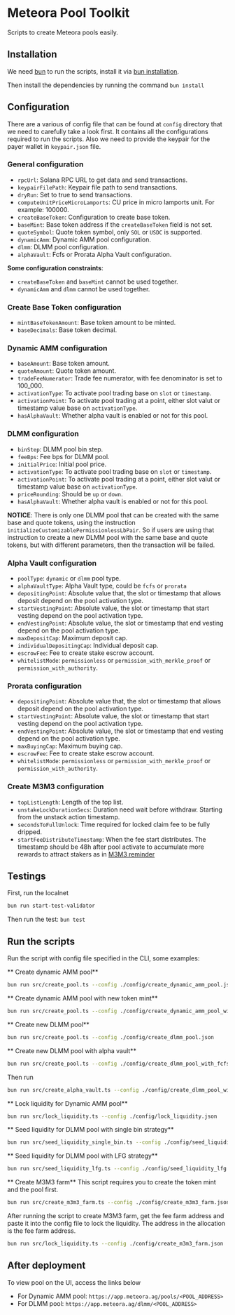 # Meteora Pool Toolkit
Scripts to create Meteora pools easily.

## Installation
We need [bun](https://bun.sh/) to run the scripts, install it via [bun installation](https://bun.sh/docs/installation).

Then install the dependencies by running the command `bun install` 

## Configuration
There are a various of config file that can be found at `config` directory that we need to carefully take a look first. It contains all the configurations required to run the scripts.
Also we need to provide the keypair for the payer wallet in `keypair.json` file. 

### General configuration
- `rpcUrl`: Solana RPC URL to get data and send transactions.
- `keypairFilePath`: Keypair file path to send transactions.
- `dryRun`: Set to true to send transactions.
- `computeUnitPriceMicroLamports`: CU price in micro lamports unit. For example: 100000.
- `createBaseToken`: Configuration to create base token.
- `baseMint`: Base token address if the `createBaseToken` field is not set. 
- `quoteSymbol`: Quote token symbol, only `SOL` or `USDC` is supported.
- `dynamicAmm`: Dynamic AMM pool configuration.
- `dlmm`: DLMM pool configuration.
- `alphaVault`: Fcfs or Prorata Alpha Vault configuration.

**Some configuration constraints**:
- `createBaseToken` and `baseMint` cannot be used together.
- `dynamicAmm` and `dlmm` cannot be used together.

### Create Base Token configuration
- `mintBaseTokenAmount`: Base token amount to be minted.
- `baseDecimals`: Base token decimal.

### Dynamic AMM configuration
- `baseAmount`: Base token amount.
- `quoteAmount`: Quote token amount.
- `tradeFeeNumerator`: Trade fee numerator, with fee denominator is set to 100_000.
- `activationType`: To activate pool trading base on `slot` or `timestamp`.
- `activationPoint`: To activate pool trading at a point, either slot valut or timestamp value base on `activationType`.
- `hasAlphaVault`: Whether alpha vault is enabled or not for this pool.

### DLMM configuration
- `binStep`: DLMM pool bin step.
- `feeBps`: Fee bps for DLMM pool.
- `initialPrice`: Initial pool price.
- `activationType`: To activate pool trading base on `slot` or `timestamp`.
- `activationPoint`: To activate pool trading at a point, either slot valut or timestamp value base on `activationType`.
- `priceRounding`: Should be `up` or `down`.
- `hasAlphaVault`: Whether alpha vault is enabled or not for this pool.

**NOTICE**: There is only one DLMM pool that can be created with the same base and quote tokens, using the instruction `initializeCustomizablePermissionlessLbPair`. So if users are using that instruction to create a new DLMM pool with the same base and quote tokens, but with different parameters, then the transaction will be failed.

### Alpha Vault configuration
- `poolType`: `dynamic` or `dlmm` pool type.
- `alphaVaultType`: Alpha Vault type, could be `fcfs` or `prorata`
- `depositingPoint`: Absolute value that, the slot or timestamp that allows deposit depend on the pool activation type.
- `startVestingPoint`: Absolute value, the slot or timestamp that start vesting depend on the pool activation type. 
- `endVestingPoint`: Absolute value, the slot or timestamp that end vesting depend on the pool activation type.  
- `maxDepositCap`: Maximum deposit cap.
- `individualDepositingCap`: Individual deposit cap.
- `escrowFee`: Fee to create stake escrow account.
- `whitelistMode`: `permissionless` or `permission_with_merkle_proof` or `permission_with_authority`.

### Prorata configuration
- `depositingPoint`: Absolute value that, the slot or timestamp that allows deposit depend on the pool activation type.
- `startVestingPoint`: Absolute value, the slot or timestamp that start vesting depend on the pool activation type. 
- `endVestingPoint`: Absolute value, the slot or timestamp that end vesting depend on the pool activation type.  
- `maxBuyingCap`: Maximum buying cap.
- `escrowFee`: Fee to create stake escrow account.
- `whitelistMode`: `permissionless` or `permission_with_merkle_proof` or `permission_with_authority`.

### Create M3M3 configuration
- `topListLength`: Length of the top list.
- `unstakeLockDurationSecs`: Duration need wait before withdraw. Starting from the unstack action timestamp.
- `secondsToFullUnlock`:  Time required for locked claim fee to be fully dripped.
- `startFeeDistributeTimestamp`: When the fee start distributes. The timestamp should be 48h after pool activate to accumulate more rewards to attract stakers as in [M3M3 reminder](https://docs.meteora.ag/for-memecoins/m3m3#important-reminder)

## Testings
First, run the localnet
```bash
bun run start-test-validator
```

Then run the test: `bun test`

## Run the scripts
Run the script with config file specified in the CLI, some examples:

** Create dynamic AMM pool**
```bash
bun run src/create_pool.ts --config ./config/create_dynamic_amm_pool.json
```

** Create dynamic AMM pool with new token mint**
```bash
bun run src/create_pool.ts --config ./config/create_dynamic_amm_pool_with_new_token.json
```

** Create new DLMM pool**
```bash
bun run src/create_pool.ts --config ./config/create_dlmm_pool.json
```

** Create new DLMM pool with alpha vault**
```bash
bun run src/create_pool.ts --config ./config/create_dlmm_pool_with_fcfs_alpha_vault.json
```
Then run
```bash
bun run src/create_alpha_vault.ts --config ./config/create_dlmm_pool_with_fcfs_alpha_vault.json
```

** Lock liquidity for Dynamic AMM pool**
```bash
bun run src/lock_liquidity.ts --config ./config/lock_liquidity.json
```

** Seed liquidity for DLMM pool with single bin strategy**
```bash
bun run src/seed_liquidity_single_bin.ts --config ./config/seed_liquidity_single_bin.json
```

** Seed liquidity for DLMM pool with LFG strategy**
```bash
bun run src/seed_liquidity_lfg.ts --config ./config/seed_liquidity_lfg.json
```

** Create M3M3 farm**
This script requires you to create the token mint and the pool first.
```bash
bun run src/create_m3m3_farm.ts --config ./config/create_m3m3_farm.json
```

After running the script to create M3M3 farm, get the fee farm address and paste it into the config file to lock the liquidity. The address in the allocation is the fee farm address.
```bash
bun run src/lock_liquidity.ts --config ./config/create_m3m3_farm.json
```

## After deployment
To view pool on the UI, access the links below
- For Dynamic AMM pool: `https://app.meteora.ag/pools/<POOL_ADDRESS>`
- For DLMM pool: `https://app.meteora.ag/dlmm/<POOL_ADDRESS>`
